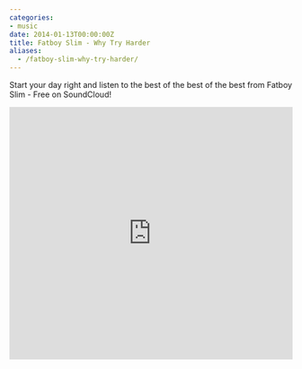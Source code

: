 ```yaml
---
categories:
- music
date: 2014-01-13T00:00:00Z
title: Fatboy Slim - Why Try Harder
aliases:
  - /fatboy-slim-why-try-harder/
---
```


Start your day right and listen to the best of the best of the best from Fatboy Slim - Free on SoundCloud!

<iframe width="100%" height="450" scrolling="no" frameborder="no" src="https://w.soundcloud.com/player/?url=https%3A//api.soundcloud.com/playlists/962346&amp;color=ff6600&amp;auto_play=false&amp;show_artwork=true"></iframe>

